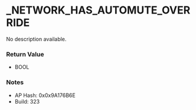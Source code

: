 # _NETWORK_HAS_AUTOMUTE_OVERRIDE

No description available.

### Return Value
* BOOL

### Notes
* AP Hash: 0x0x9A176B6E
* Build: 323

